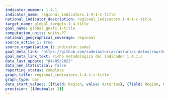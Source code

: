 ```yaml
---
indicator_number: 1.4.1
indicator_name: regional_indicators.1-4-1-c-title
national_indicator_description: regional_indicators.1-4-1-c-title
target_name: global_targets.1-4-title
goal_name: global_goals.1-title
computation_units: units.PT
national_geographical_coverage: regional
source_active_1: true
source_organisation_1: indicator.sadei
goal_meta_link: "https://github.com/sadeiasturias/asturias-datos/raw/develop/descargas/metodologia/1.4.1.c.pdf"
goal_meta_link_text: Ficha metodológica del indicador 1.4.1.c
data_last_update: "04/05/2023"
data_non_statistical: false
reporting_status: complete
graph_title: regional_indicators.1-4-1-c-title
graph_type: bar
data_start_values: [{field: Region, value: Asturias}, {field: Region, value: España}]
precision: [{decimals: 2}]
---
```

